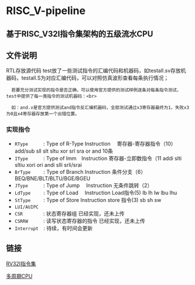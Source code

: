 # RISC_V-pipeline

## 基于RISC_V32I指令集架构的五级流水CPU

## 文件说明
   RTL存放源代码
   test放了一些测试指令的汇编代码和机器码，如testall.sv存放机器码，testall.S为对应汇编代码，可以对照仿真波形查看每条执行情况；

      若要充分测试实现的指令是否正确，可以使用官方提供的测试样例逐条对每条指令测试，test中提供了每一类指令的测试机器码：<br>
      
      如：and.v是官方提供测试and指令反汇编机器码，全部测试通过x3寄存器最终为1，失败x3为0且x4寄存器存放第一个出错位置。
         
### 实现指令
- `RType`　　　: Type of R-Type Instruction　 寄存器-寄存器指令（10） add/sub sll slt sltu xor srl sra or and  10条
- `IType`　　　: Type of Imm　Instruction   寄存器-立即数指令（11  addi slti sltiu xori ori andi slli srli/srai
- `BrType `　　: Type of Branch Instruction   条件分支（6） BEQ/BNE/BLT/BLTU/BGE/BGEU
- `JType`　　　: Type of Jump 　Instruction   无条件跳转（2）
- `LdType `　　: Type of Load 　Instruction   Load指令(5)   lb lh lw lbu lhu
- `StType `　　: Type of Store  Instruction   store 指令(3) sb sh sw
- `LUI/AUIPC`
- `CSR`　　　　: 状态寄存器组         已经实现，还未上传
- `CSRRW`　　　: 读写状态寄存器的指令  已经实现，还未上传
- `Interrupt`　: 待续，有时间会更新

## 链接
[RV32I指令集](https://www.cnblogs.com/mikewolf2002/p/9864652.html "RV32I指令集")

[多周期CPU](https://github.com/fox6666/RISC_V-multicycle "多周期CPU")
